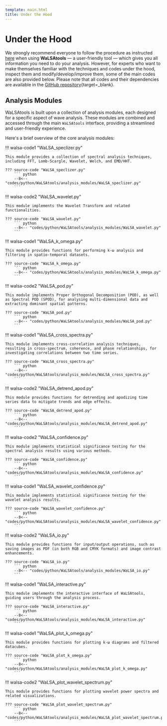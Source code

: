 ```yaml
---
template: main.html
title: Under the Hood
---
```


# Under the Hood

We strongly recommend everyone to follow the procedure as instructed [here](WaLSAtools.md) when using **WaLSAtools** — a user-friendly tool — which gives you all information you need to do your analysis. 
However, for experts who want to make themselves familiar with the techniques and codes under the hood, inspect them and modify/develop/improve them, some of the main codes are also provided below. Please note that all codes and their dependencies are available in the [GitHub repository](https://github.com/WaLSAteam/WaLSAtools){target=_blank}.

## Analysis Modules

WaLSAtools is built upon a collection of analysis modules, each designed for a specific aspect of wave analysis. These modules are combined and accessed through the main `WaLSAtools` interface, providing a streamlined and user-friendly experience.

Here's a brief overview of the core analysis modules:

!!! walsa-code1 "WaLSA_speclizer.py"

    This module provides a collection of spectral analysis techniques, including FFT, Lomb-Scargle, Wavelet, Welch, and EMD/HHT.

    ??? source-code "WaLSA_speclizer.py"
        ``` python
        --8<-- "codes/python/WaLSAtools/analysis_modules/WaLSA_speclizer.py"
        ```

!!! walsa-code2 "WaLSA_wavelet.py"

    This module implements the Wavelet Transform and related functionalities.

    ??? source-code "WaLSA_wavelet.py"
        ``` python
        --8<-- "codes/python/WaLSAtools/analysis_modules/WaLSA_wavelet.py"
        ```

!!! walsa-code1 "WaLSA_k_omega.py"

    This module provides functions for performing k-ω analysis and filtering in spatio-temporal datasets.

    ??? source-code "WaLSA_k_omega.py"
        ``` python
        --8<-- "codes/python/WaLSAtools/analysis_modules/WaLSA_k_omega.py"
        ```

!!! walsa-code2 "WaLSA_pod.py"

    This module implements Proper Orthogonal Decomposition (POD), as well as Spectral POD (SPOD), for analysing multi-dimensional data and extracting dominant spatial patterns.

    ??? source-code "WaLSA_pod.py"
        ``` python
        --8<-- "codes/python/WaLSAtools/analysis_modules/WaLSA_pod.py"
        ```

!!! walsa-code1 "WaLSA_cross_spectra.py"

    This module implements cross-correlation analysis techniques, resulting in cross-spectrum, coherence, and phase relationships, for investigating correlations between two time series.

    ??? source-code "WaLSA_cross_spectra.py"
        ``` python
        --8<-- "codes/python/WaLSAtools/analysis_modules/WaLSA_cross_spectra.py"
        ```

!!! walsa-code2 "WaLSA_detrend_apod.py"

    This module provides functions for detrending and apodizing time series data to mitigate trends and edge effects.

    ??? source-code "WaLSA_detrend_apod.py"
        ``` python
        --8<-- "codes/python/WaLSAtools/analysis_modules/WaLSA_detrend_apod.py"
        ```

!!! walsa-code2 "WaLSA_confidence.py"

    This module implements statistical significance testing for the spectral analysis results using various methods.

    ??? source-code "WaLSA_confidence.py"
        ``` python
        --8<-- "codes/python/WaLSAtools/analysis_modules/WaLSA_confidence.py"
        ```

!!! walsa-code1 "WaLSA_wavelet_confidence.py"

    This module implements statistical significance testing for the wavelet analysis results.

    ??? source-code "WaLSA_wavelet_confidence.py"
        ``` python
        --8<-- "codes/python/WaLSAtools/analysis_modules/WaLSA_wavelet_confidence.py"
        ```

!!! walsa-code2 "WaLSA_io.py"

    This module provides functions for input/output operations, such as saving images as PDF (in both RGB and CMYK formats) and image contrast enhancements.

    ??? source-code "WaLSA_io.py"
        ``` python
        --8<-- "codes/python/WaLSAtools/analysis_modules/WaLSA_io.py"
        ```

!!! walsa-code1 "WaLSA_interactive.py"

    This module implements the interactive interface of WaLSAtools, guiding users through the analysis process.

    ??? source-code "WaLSA_interactive.py"
        ``` python
        --8<-- "codes/python/WaLSAtools/analysis_modules/WaLSA_interactive.py"
        ```

!!! walsa-code1 "WaLSA_plot_k_omega.py"

    This module provides functions for plotting k-ω diagrams and filtered datacubes.

    ??? source-code "WaLSA_plot_k_omega.py"
        ``` python
        --8<-- "codes/python/WaLSAtools/analysis_modules/WaLSA_plot_k_omega.py"
        ```

!!! walsa-code2 "WaLSA_plot_wavelet_spectrum.py"

    This module provides functions for plotting wavelet power spectra and related visualizations.

    ??? source-code "WaLSA_plot_wavelet_spectrum.py"
        ``` python
        --8<-- "codes/python/WaLSAtools/analysis_modules/WaLSA_plot_wavelet_spectrum.py"
        ```

<br>
